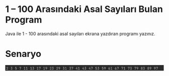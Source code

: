 # 1 – 100 Arasındaki Asal Sayıları Bulan Program
Java ile 1 - 100 arasındaki asal sayıları ekrana yazdıran programı yazınız.

# Senaryo
![img](1.jpg)